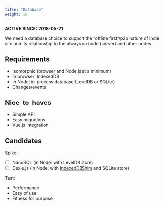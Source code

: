 ```yaml
---
title: "Database"
weight: 10
---
```


**ACTIVE SINCE: 2018-05-21**

We need a database choice to support the “offline first”/p2p nature of indie site and its relationship to the always on node (server) and other nodes.

## Requirements

  * Isomorphic (browser and Node.js at a minimum)
  * In browser: IndexedDB
  * In Node: in-process database (LevelDB or SQLite)
  * Changes/events

## Nice-to-haves

  * Simple API
  * Easy migrations
  * Vue.js integration

## Candidates

Spike:

  * [ ] NanoSQL (in Node: with LevelDB store)
  * [ ] Dexie.js (in Node: with [IndexedDBShim](https://github.com/axemclion/IndexedDBShim) and SQLite store)

Test:

  * Performance
  * Easy of use
  * Fitness for purpose
